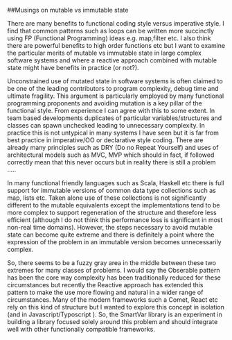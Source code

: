 ##Musings on mutable vs immutable state

There are many benefits to functional coding style versus imperative style. I find that common patterns such as loops can be written more succinctly using FP (Functional Programming) ideas e.g. map,filter etc. I also think there are powerful benefits to high order functions etc but I want to examine the particular merits of mutable vs immutable state in large complex software systems and where a reactive approach combined with mutable state might have benefits in practice (or not?).

Unconstrained use of mutated state in software systems is often claimed to be one of the leading contributors to program complexity, debug time and ultimate fragility. This argument is particularly employed by many functional programming proponents and avoiding mutation is a key pillar of the functional style. From experience I can agree with this to some extent. In team based developments duplicates of particular variables/structures and classes can spawn unchecked leading to unnecessary complexity. In practice this is not untypical in many systems I have seen but it is far from best practice in imperative/OO or declarative style coding. There are already many principles such as DRY (Do no Repeat Yourself) and uses of architectural models such as MVC, MVP which should in fact, if followed correctly mean that this never occurs but in reality there is still a problem …..

In many functional friendly languages such as Scala, Haskell etc there is full support for immutable versions of common data type collections such as map, lists etc. Taken alone use of these collections is not significantly different to the mutable equivalents except the implementations tend to be more complex to support regeneration of the structure and therefore less efficient (although I do not think this performance loss is significant in most non-real time domains). However, the steps necessary to avoid mutable state can become quite extreme and there is definitely a point where the expression of the problem in an immutable version becomes unnecessarily complex.

So, there seems to be a fuzzy gray area in the middle between these two extremes for many classes of problems. I would say the Obserable pattern has been the core way complexity has been traditionally reduced for these circumstances but recently the Reactive approach has extended this pattern to make the use more flowing and natural in a wider range of circumstances. Many of the modern frameworks such a Comet, React etc rely on this kind of structure but I wanted to explore this concept in isolation (and in Javascript/Typoscript  ). So, the SmartVar library is an experiment in building a library focused solely around this problem and should integrate well with other functionally compatible frameworks.
